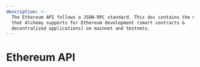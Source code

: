 ```yaml
---
description: >-
  The Ethereum API follows a JSON-RPC standard. This doc contains the methods
  that Alchemy supports for Ethereum development (smart contracts &
  decentralized applications) on mainnet and testnets.
---
```


# Ethereum API

